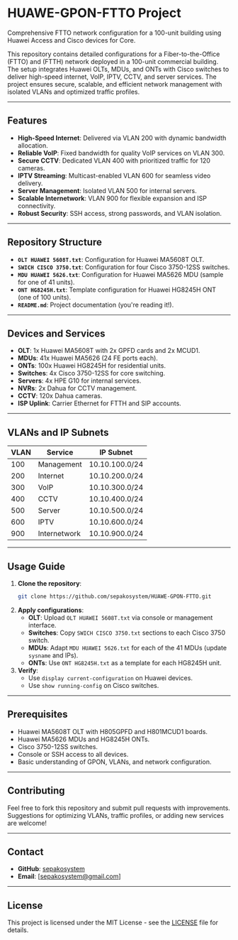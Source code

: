 
# HUAWE-GPON-FTTO Project  
Comprehensive FTTO network configuration for a 100-unit building using Huawei Access and Cisco devices for Core.

This repository contains detailed configurations for a Fiber-to-the-Office (FTTO) and (FTTH) network deployed in a 100-unit commercial building. The setup integrates Huawei OLTs, MDUs, and ONTs with Cisco switches to deliver high-speed internet, VoIP, IPTV, CCTV, and server services. The project ensures secure, scalable, and efficient network management with isolated VLANs and optimized traffic profiles.

---

## Features  
- **High-Speed Internet**: Delivered via VLAN 200 with dynamic bandwidth allocation.  
- **Reliable VoIP**: Fixed bandwidth for quality VoIP services on VLAN 300.  
- **Secure CCTV**: Dedicated VLAN 400 with prioritized traffic for 120 cameras.  
- **IPTV Streaming**: Multicast-enabled VLAN 600 for seamless video delivery.  
- **Server Management**: Isolated VLAN 500 for internal servers.  
- **Scalable Internetwork**: VLAN 900 for flexible expansion and ISP connectivity.  
- **Robust Security**: SSH access, strong passwords, and VLAN isolation.  

---

## Repository Structure  
- **`OLT HUAWEI 5608T.txt`**: Configuration for Huawei MA5608T OLT.  
- **`SWICH CISCO 3750.txt`**: Configuration for four Cisco 3750-12SS switches.  
- **`MDU HUAWEI 5626.txt`**: Configuration for Huawei MA5626 MDU (sample for one of 41 units).  
- **`ONT HG8245H.txt`**: Template configuration for Huawei HG8245H ONT (one of 100 units).  
- **`README.md`**: Project documentation (you're reading it!).  

---

## Devices and Services  
- **OLT**: 1x Huawei MA5608T with 2x GPFD cards and 2x MCUD1.  
- **MDUs**: 41x Huawei MA5626 (24 FE ports each).  
- **ONTs**: 100x Huawei HG8245H for residential units.  
- **Switches**: 4x Cisco 3750-12SS for core switching.  
- **Servers**: 4x HPE G10 for internal services.  
- **NVRs**: 2x Dahua for CCTV management.  
- **CCTV**: 120x Dahua cameras.  
- **ISP Uplink**: Carrier Ethernet for FTTH and SIP accounts.  

---

## VLANs and IP Subnets  
| VLAN | Service       | IP Subnet          |  
|------|---------------|--------------------|  
| 100  | Management    | 10.10.100.0/24     |  
| 200  | Internet      | 10.10.200.0/24     |  
| 300  | VoIP          | 10.10.300.0/24     |  
| 400  | CCTV          | 10.10.400.0/24     |  
| 500  | Server        | 10.10.500.0/24     |  
| 600  | IPTV          | 10.10.600.0/24     |  
| 900  | Internetwork  | 10.10.900.0/24     |  

---

## Usage Guide  
1. **Clone the repository**:  
   ```bash  
   git clone https://github.com/sepakosystem/HUAWE-GPON-FTTO.git  
   ```  
2. **Apply configurations**:  
   - **OLT**: Upload `OLT HUAWEI 5608T.txt` via console or management interface.  
   - **Switches**: Copy `SWICH CISCO 3750.txt` sections to each Cisco 3750 switch.  
   - **MDUs**: Adapt `MDU HUAWEI 5626.txt` for each of the 41 MDUs (update `sysname` and IPs).  
   - **ONTs**: Use `ONT HG8245H.txt` as a template for each HG8245H unit.  
3. **Verify**:  
   - Use `display current-configuration` on Huawei devices.  
   - Use `show running-config` on Cisco switches.  

---

## Prerequisites  
- Huawei MA5608T OLT with H805GPFD and H801MCUD1 boards.  
- Huawei MA5626 MDUs and HG8245H ONTs.  
- Cisco 3750-12SS switches.  
- Console or SSH access to all devices.  
- Basic understanding of GPON, VLANs, and network configuration.  

---

## Contributing  
Feel free to fork this repository and submit pull requests with improvements. Suggestions for optimizing VLANs, traffic profiles, or adding new services are welcome!  

---

## Contact  
- **GitHub**: [sepakosystem](https://github.com/sepakosystem)  
- **Email**: [sepakosystem@gmail.com]

---

## License  
This project is licensed under the MIT License - see the [LICENSE](LICENSE) file for details.  

   
